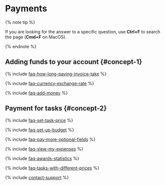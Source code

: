 # Payments

{% note tip %}

If you are looking for the answer to a specific question, use **Ctrl+F** to search the page (**Cmd+F** on MacOS).

{% endnote %}

## Adding funds to your account {#concept-1}

{% include [faq-how-long-paying-invoice-take](../_includes/faq/finance/how-long-paying-invoice-take.md) %}

{% include [faq-currency-exchange-rate](../_includes/faq/finance/currency-exchange-rate.md) %}

{% include [faq-add-money](../_includes/faq/finance/add-money.md) %}

## Payment for tasks {#concept-2}

{% include [faq-set-task-price](../_includes/faq/finance/set-task-price.md) %}

{% include [faq-set-up-budget](../_includes/faq/finance/set-up-budget.md) %}

{% include [faq-pay-more-optional-fields](../_includes/faq/finance/pay-more-optional-fields.md) %}

{% include [faq-view-my-expenses](../_includes/faq/finance/view-my-expenses.md) %}

{% include [faq-awards-statistics](../_includes/faq/finance/awards-statistics.md) %}

{% include [faq-tasks-with-different-prices](../_includes/faq/finance/tasks-with-different-prices.md) %}

{% include [contact-support](../_includes/contact-support.md) %}